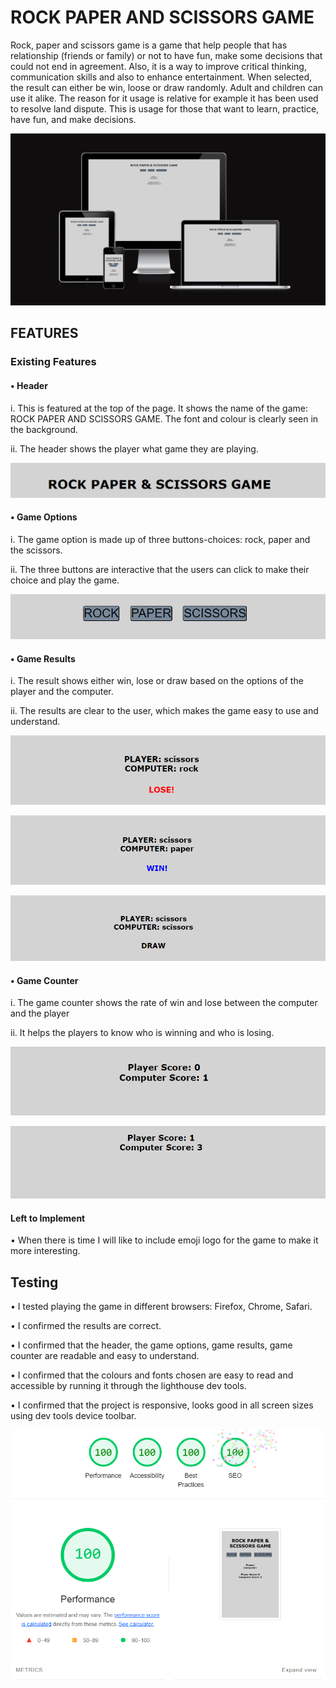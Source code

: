 # ROCK PAPER AND SCISSORS GAME
Rock, paper and scissors game is a game that help people that has relationship (friends or family) or not to have fun, make some decisions that could not end in agreement. Also, it is a way to improve critical thinking, communication skills and also to enhance entertainment.
When selected, the result can either be win, loose or draw randomly. Adult and children can use it alike. The reason for it usage is relative for example it has been used to resolve land dispute. This is usage for those that want to learn, practice, have fun, and make decisions. 

![Responsive image](<assets/images/responsive%20image.png>)

## FEATURES <br>

### Existing Features

#### •	Header

  i. This is featured at the top of the page. It shows the name of the game: ROCK PAPER AND SCISSORS GAME. The font and colour is clearly seen in the background.

  ii.	The header shows the player what game they are playing.

![Header image](<assets/images/header%20image.png>)

#### •	Game Options
i.	The game option is made up of three buttons-choices: rock, paper and the scissors. 

ii. The three buttons are interactive that the users can click to make their choice and play the game.

![Game option image](<assets/images/game option image.png>)

#### •	Game Results
i.	The result shows either win, lose or draw based on the options of the player and the computer.

ii.	The results are clear to the user, which makes the game easy to use and understand.  

![Game result-lose](<assets/images/game results image1.png>)

![Game result-win](<assets/images/game results image2.png>)

![Game result-draw](<assets/images/game option image3.png>)

#### •	Game Counter
i.	The game counter shows the rate of win and lose between the computer and the player

ii.	 It helps the players to know who is winning and who is losing.

![Game counter win for computer](<assets/images/game counter computer win.png>)

![Game counter win for player](<assets/images/game counter player win.png>)

#### Left to Implement
•	When there is time I will like to include emoji logo for the game to make it more interesting.

## Testing
•	I tested playing the game in different browsers: Firefox, Chrome, Safari.

•	I confirmed the results are correct.

•	I confirmed that the header, the game options, game results, game counter are readable and easy to understand.

•	I confirmed that the colours and fonts chosen are easy to read and accessible by running it through the lighthouse dev tools.

•	I confirmed that the project is responsive, looks good in all screen sizes using dev tools device toolbar.

![Lighthouse view](<assets/images/lighthouse view.png>)




